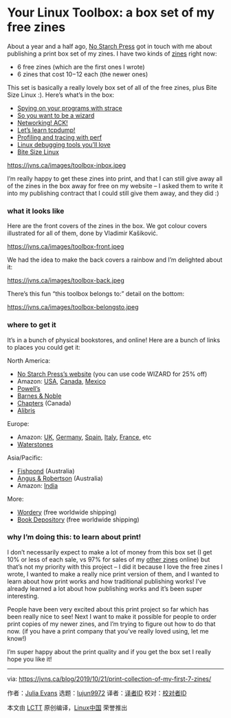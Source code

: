 [#]: collector: (lujun9972)
[#]: translator: ( )
[#]: reviewer: ( )
[#]: publisher: ( )
[#]: url: ( )
[#]: subject: (Your Linux Toolbox: a box set of my free zines)
[#]: via: (https://jvns.ca/blog/2019/10/21/print-collection-of-my-first-7-zines/)
[#]: author: (Julia Evans https://jvns.ca/)

Your Linux Toolbox: a box set of my free zines
======

About a year and a half ago, [No Starch Press][1] got in touch with me about publishing a print box set of my zines. I have two kinds of [zines][2] right now:

  * 6 free zines (which are the first ones I wrote)
  * 6 zines that cost $10-$12 each (the newer ones)



This set is basically a really lovely box set of all of the free zines, plus Bite Size Linux :). Here’s what’s in the box:

  * [Spying on your programs with strace][3]
  * [So you want to be a wizard][4]
  * [Networking! ACK!][5]
  * [Let’s learn tcpdump!][6]
  * [Profiling and tracing with perf][7]
  * [Linux debugging tools you’ll love][8]
  * [Bite Size Linux][9]



<https://jvns.ca/images/toolbox-inbox.jpeg>

I’m really happy to get these zines into print, and that I can still give away all of the zines in the box away for free on my website – I asked them to write it into my publishing contract that I could still give them away, and they did :)

### what it looks like

Here are the front covers of the zines in the box. We got colour covers illustrated for all of them, done by Vladimir Kašiković.

<https://jvns.ca/images/toolbox-front.jpeg>

We had the idea to make the back covers a rainbow and I’m delighted about it:

<https://jvns.ca/images/toolbox-back.jpeg>

There’s this fun “this toolbox belongs to:” detail on the bottom:

<https://jvns.ca/images/toolbox-belongsto.jpeg>

### where to get it

It’s in a bunch of physical bookstores, and online! Here are a bunch of links to places you could get it:

North America:

  * [No Starch Press’s website][10] (you can use code WIZARD for 25% off)
  * Amazon: [USA][11], [Canada][12], [Mexico][13]
  * [Powell’s][14]
  * [Barnes &amp; Noble][15]
  * [Chapters][16] (Canada)
  * [Alibris][17]



Europe:

  * Amazon: [UK][18], [Germany][19], [Spain][20], [Italy][21], [France][22], etc
  * [Waterstones][23]



Asia/Pacific:

  * [Fishpond][24] (Australia)
  * [Angus &amp; Robertson][25] (Australia)
  * Amazon: [India][26]



More:

  * [Wordery][27] (free worldwide shipping)
  * [Book Depository][28] (free worldwide shipping)



### why I’m doing this: to learn about print!

I don’t necessarily expect to make a lot of money from this box set (I get 10% or less of each sale, vs 97% for sales of my [other zines][2] online) but that’s not my priority with this project – I did it because I love the free zines I wrote, I wanted to make a really nice print version of them, and I wanted to learn about how print works and how traditional publishing works! I’ve already learned a lot about how publishing works and it’s been super interesting.

People have been very excited about this print project so far which has been really nice to see! Next I want to make it possible for people to order print copies of my newer zines, and I’m trying to figure out how to do that now. (if you have a print company that you’ve really loved using, let me know!)

I’m super happy about the print quality and if you get the box set I really hope you like it!

--------------------------------------------------------------------------------

via: https://jvns.ca/blog/2019/10/21/print-collection-of-my-first-7-zines/

作者：[Julia Evans][a]
选题：[lujun9972][b]
译者：[译者ID](https://github.com/译者ID)
校对：[校对者ID](https://github.com/校对者ID)

本文由 [LCTT](https://github.com/LCTT/TranslateProject) 原创编译，[Linux中国](https://linux.cn/) 荣誉推出

[a]: https://jvns.ca/
[b]: https://github.com/lujun9972
[1]: https://nostarch.com/
[2]: https://wizardzines.com
[3]: https://wizardzines.com/zines/strace
[4]: https://wizardzines.com/zines/wizard
[5]: https://wizardzines.com/zines/networking
[6]: https://wizardzines.com/zines/tcpdump
[7]: https://wizardzines.com/zines/perf
[8]: https://wizardzines.com/zines/debugging
[9]: https://wizardzines.com/zines/bite-size-linux
[10]: https://nostarch.com/linuxtoolbox
[11]: https://amzn.to/2oS6W94
[12]: https://www.amazon.ca/Your-Linux-Toolbox-Julia-Evans/dp/1593279779
[13]: https://www.amazon.com.mx/Your-Linux-Toolbox-Julia-Evans/dp/1593279779
[14]: https://www.powells.com/book/-9781593279776
[15]: https://www.barnesandnoble.com/w/your-linux-toolbox-julia-evans/1130017024#/
[16]: https://www.chapters.indigo.ca/en-ca/books/your-linux-toolbox-a-zine/9781593279776-item.html
[17]: https://www.alibris.com/Your-Linux-Toolbox-A-Zine-Boxset-Julia-Evans/book/42519152?matches=17
[18]: https://www.amazon.co.uk/Your-Linux-Toolbox-Julia-Evans/dp/1593279779
[19]: https://www.amazon.de/Become-Linux-Wizard-Zine-Boxset/dp/1593279779
[20]: https://www.amazon.es/Become-Linux-Wizard-Zine-Boxset/dp/1593279779
[21]: https://www.amazon.it/Become-Linux-Wizard-Zine-Boxset/dp/1593279779
[22]: https://www.amazon.fr/Become-Linux-Wizard-Zine-Boxset/dp/1593279779
[23]: https://www.waterstones.com/book/the-linux-toolbox/julia-evans/9781593279776
[24]: https://www.fishpond.com.au/Books/Your-Linux-Toolbox-Julia-Evans/9781593279776
[25]: https://www.angusrobertson.com.au/books/your-linux-toolbox-julia-evans/p/9781593279776
[26]: https://www.amazon.in/Your-Linux-Toolbox-Julia-Evans/dp/1593279779
[27]: https://wordery.com/your-linux-toolbox-julia-evans-9781593279776?cTrk=MTYzMjUwNDI3fDVkYWU0MjM3ZWU4OWU6MToxOjVkYWU0MjJlZWY0YzMyLjkwMDI5NzA5OmQxMWZhZGRi
[28]: https://www.bookdepository.com/Your-Linux-Toolbox/9781593279776
